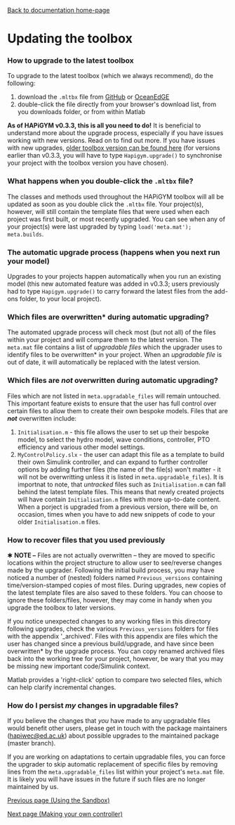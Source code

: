 [Back to documentation home-page](https://github.com/HAPiWEC/HAPiGYM_docs/blob/main/README.md)

# Updating the toolbox

### How to upgrade to the latest toolbox
To upgrade to the latest toolbox (which we always recommend), do the following:
1. download the `.mltbx` file from [GitHub](https://github.com/HAPiWEC/HAPiGYM_docs/tree/main/Toolbox_versions) or [OceanEdGE](https://github.com/HAPiWEC/HAPiGYM_docs/tree/main/Toolbox_versions)
2. double-click the file directly from your browser's download list, from you downloads folder, or from within Matlab

**As of HAPiGYM v0.3.3, this is all you need to do!** It is beneficial to understand more about the upgrade process, especially if you have issues working with new versions. Read on to find out more. If you have issues with new upgrades, [older toolbox version can be found here](https://github.com/HAPiWEC/HAPiGYM_docs/tree/main/Toolbox_versions/Earlier%20versions) (for versions earlier than v0.3.3, you will have to type `Hapigym.upgrade()` to synchronise your project with the toolbox version you have chosen).

### What happens when you double-click the `.mltbx` file?
The classes and methods used throughout the HAPiGYM toolbox will all be updated as soon as you double click the `.mltbx` file. Your project(s), however, will still contain the template files that were used when each project was first built, or most recently upgraded. You can see when any of your project(s) were last upgraded by typing `load('meta.mat'); meta.builds`. 

### The automatic upgrade process (happens when you next run your model)
Upgrades to your projects happen automatically when you run an existing model (this new automated feature was added in v0.3.3; users previously had to type `Hapigym.upgrade()` to carry forward the latest files from the add-ons folder, to your local project).

### Which files are overwritten* during automatic upgrading?
The automated upgrade process will check most (but not all) of the files within your project and will compare them to the latest version. The `meta.mat` file contains a list of *upgradable files* which the upgrader uses to identify files to be overwritten* in your project. When an *upgradable file* is out of date, it will automatically be replaced with the latest version. 

### Which files are *not* overwritten during automatic upgrading?
Files which are not listed in `meta.upgradable_files` will remain untouched. This important feature exists to ensure that the user has full control over certain files to allow them to create their own bespoke models. Files that are ***not*** overwritten include:
1. `Initialisation.m` - this file allows the user to set up their bespoke model, to select the hydro model, wave conditions, controller, PTO efficiency and various other model settings. 
2. `MyControlPolicy.slx` - the user can adapt this file as a template to build their own Simulink controller, and can expand to further controller options by adding further files (the name of the file(s) won't matter - it will not be overwritting unless it is listed in `meta.upgradable_files`).
It is importnat to note, that *untracked* files such as `Initialisation.m` can fall behind the latest template files. This means that newly created projects will have contain `Initialisation.m` files with more up-to-date content. When a porject is upgraded from a previous version, there will be, on occasion, times when you have to add new snippets of code to your older `Initialisation.m` files. 

### How to recover files that you used previously
✱ **NOTE –** Files are not actually overwritten – they are moved to specific locations within the project structure to allow user to see/reverse changes made by the upgrader. Following the initial build process, you may have noticed a number of (nested) folders named `Previous_versions` containing time/version-stamped copies of most files. During upgrades, new copies of the latest template files are also saved to these folders. You can choose to ignore these folders/files, however, they may come in handy when you upgrade the toolbox to later versions. 

If you notice unexpected changes to any working files in this directory following upgrades, check the various `Previous_versions` folders for files with the appendix '_archived'. Files with this appendix are files which the user has changed since a previous build/upgrade, and have since been overwritten* by the upgrade process. You can copy renamed archived files back into the working tree for your project, however, be wary that you may be missing new important code/Simulink context.

Matlab provides a 'right-click' option to compare two selected files, which can help clarify incremental changes.

### How do I persist *my* changes in upgradable files?
If you believe the changes that *you* have made to any upgradable files would benefit other users, please get in touch with the package maintainers (hapiwec@ed.ac.uk) about possible upgrades to the maintained package (master branch).

If you are working on adaptations to certain upgradable files, you can force the upgrader to skip automatic replacement of specific files by removing lines from the `meta.upgradable_files` list within your project's `meta.mat` file. It is likely you will have issues in the future if such files are no longer maintained by us.


[Previous page (Using the Sandbox)](https://github.com/HAPiWEC/HAPiGYM_docs/blob/main/Pages/Getting-started/2-Using-The-Sandbox.md)

[Next page (Making your own controller)](https://github.com/HAPiWEC/HAPiGYM_docs/blob/main/Pages/Getting-started/4-Making-your-own-controller.md)
